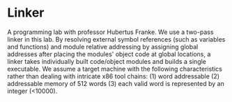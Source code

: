 # Linker
A programming lab with professor Hubertus Franke. We use a two-pass linker in this lab. By resolving external symbol references (such as variables and functions) and module relative addressing by assigning global addresses after placing the modules' object code at global locations, a linker takes individually built code/object modules and builds a single executable.  We assume a target machine with the following characteristics rather than dealing with intricate x86 tool chains:  (1) word addressable (2) addressable memory of 512 words  (3) each valid word is represented by an integer (&lt;10000).
